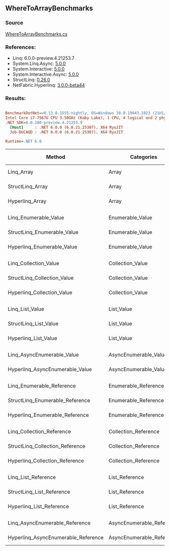 ﻿## WhereToArrayBenchmarks

### Source
[WhereToArrayBenchmarks.cs](../NetFabric.Hyperlinq.Benchmarks/Benchmarks/WhereToArrayBenchmarks.cs)

### References:
- Linq: 6.0.0-preview.4.21253.7
- System.Linq.Async: [5.0.0](https://www.nuget.org/packages/System.Linq.Async/5.0.0)
- System.Interactive: [5.0.0](https://www.nuget.org/packages/System.Interactive/5.0.0)
- System.Interactive.Async: [5.0.0](https://www.nuget.org/packages/System.Interactive.Async/5.0.0)
- StructLinq: [0.26.0](https://www.nuget.org/packages/StructLinq/0.26.0)
- NetFabric.Hyperlinq: [3.0.0-beta44](https://www.nuget.org/packages/NetFabric.Hyperlinq/3.0.0-beta44)

### Results:
``` ini

BenchmarkDotNet=v0.13.0.1555-nightly, OS=Windows 10.0.19043.1023 (21H1/May2021Update)
Intel Core i7-7567U CPU 3.50GHz (Kaby Lake), 1 CPU, 4 logical and 2 physical cores
.NET SDK=6.0.100-preview.4.21255.9
  [Host]     : .NET 6.0.0 (6.0.21.25307), X64 RyuJIT
  Job-DUCAQD : .NET 6.0.0 (6.0.21.25307), X64 RyuJIT

Runtime=.NET 6.0  

```
|                              Method |                Categories | Count |       Mean |    Error |   StdDev | Ratio |  Gen 0 | Gen 1 | Gen 2 | Allocated |
|------------------------------------ |-------------------------- |------ |-----------:|---------:|---------:|------:|-------:|------:|------:|----------:|
|                          Linq_Array |                     Array |   100 |   422.3 ns |  2.77 ns |  3.70 ns |  1.00 | 0.3519 |     - |     - |     736 B |
|                    StructLinq_Array |                     Array |   100 |   383.3 ns |  4.13 ns |  3.22 ns |  0.91 | 0.1144 |     - |     - |     240 B |
|                     Hyperlinq_Array |                     Array |   100 |   491.6 ns |  3.63 ns |  3.22 ns |  1.16 | 0.1144 |     - |     - |     240 B |
|                                     |                           |       |            |          |          |       |        |       |       |           |
|               Linq_Enumerable_Value |          Enumerable_Value |   100 | 1,199.4 ns |  6.52 ns |  6.10 ns |  1.00 | 0.3700 |     - |     - |     776 B |
|         StructLinq_Enumerable_Value |          Enumerable_Value |   100 | 1,186.0 ns |  9.77 ns |  9.14 ns |  0.99 | 0.1297 |     - |     - |     272 B |
|          Hyperlinq_Enumerable_Value |          Enumerable_Value |   100 |   537.9 ns |  4.76 ns |  4.22 ns |  0.45 | 0.1144 |     - |     - |     240 B |
|                                     |                           |       |            |          |          |       |        |       |       |           |
|               Linq_Collection_Value |          Collection_Value |   100 | 1,298.6 ns |  9.64 ns |  8.54 ns |  1.00 | 0.3700 |     - |     - |     776 B |
|         StructLinq_Collection_Value |          Collection_Value |   100 | 1,170.7 ns |  6.78 ns |  6.34 ns |  0.90 | 0.1297 |     - |     - |     272 B |
|          Hyperlinq_Collection_Value |          Collection_Value |   100 |   515.4 ns |  5.29 ns |  4.69 ns |  0.40 | 0.1144 |     - |     - |     240 B |
|                                     |                           |       |            |          |          |       |        |       |       |           |
|                     Linq_List_Value |                List_Value |   100 | 1,213.6 ns |  8.77 ns |  7.32 ns |  1.00 | 0.3700 |     - |     - |     776 B |
|               StructLinq_List_Value |                List_Value |   100 |   780.8 ns |  3.00 ns |  2.66 ns |  0.64 | 0.1144 |     - |     - |     240 B |
|                Hyperlinq_List_Value |                List_Value |   100 | 1,329.0 ns |  7.30 ns |  6.83 ns |  1.09 | 0.1297 |     - |     - |     272 B |
|                                     |                           |       |            |          |          |       |        |       |       |           |
|          Linq_AsyncEnumerable_Value |     AsyncEnumerable_Value |   100 | 5,221.4 ns | 22.19 ns | 20.76 ns |  1.00 | 0.4501 |     - |     - |     952 B |
|     Hyperlinq_AsyncEnumerable_Value |     AsyncEnumerable_Value |   100 | 2,840.5 ns | 13.40 ns | 12.54 ns |  0.54 | 0.3357 |     - |     - |     720 B |
|                                     |                           |       |            |          |          |       |        |       |       |           |
|           Linq_Enumerable_Reference |      Enumerable_Reference |   100 | 1,233.9 ns | 13.13 ns | 11.64 ns |  1.00 | 0.3700 |     - |     - |     776 B |
|     StructLinq_Enumerable_Reference |      Enumerable_Reference |   100 | 1,206.8 ns |  8.06 ns |  7.54 ns |  0.98 | 0.1297 |     - |     - |     272 B |
|      Hyperlinq_Enumerable_Reference |      Enumerable_Reference |   100 | 1,302.2 ns |  6.70 ns |  5.94 ns |  1.06 | 0.1297 |     - |     - |     272 B |
|                                     |                           |       |            |          |          |       |        |       |       |           |
|           Linq_Collection_Reference |      Collection_Reference |   100 | 1,217.6 ns |  9.87 ns |  8.25 ns |  1.00 | 0.3700 |     - |     - |     776 B |
|     StructLinq_Collection_Reference |      Collection_Reference |   100 | 1,277.6 ns |  7.94 ns |  7.42 ns |  1.05 | 0.1297 |     - |     - |     272 B |
|      Hyperlinq_Collection_Reference |      Collection_Reference |   100 | 1,246.8 ns |  9.89 ns |  8.77 ns |  1.02 | 0.1297 |     - |     - |     272 B |
|                                     |                           |       |            |          |          |       |        |       |       |           |
|                 Linq_List_Reference |            List_Reference |   100 | 1,284.5 ns | 11.96 ns | 11.19 ns |  1.00 | 0.3700 |     - |     - |     776 B |
|           StructLinq_List_Reference |            List_Reference |   100 | 1,205.9 ns |  9.25 ns |  8.20 ns |  0.94 | 0.1297 |     - |     - |     272 B |
|            Hyperlinq_List_Reference |            List_Reference |   100 | 1,336.7 ns |  8.06 ns |  7.54 ns |  1.04 | 0.1297 |     - |     - |     272 B |
|                                     |                           |       |            |          |          |       |        |       |       |           |
|      Linq_AsyncEnumerable_Reference | AsyncEnumerable_Reference |   100 | 5,142.1 ns | 42.67 ns | 39.91 ns |  1.00 | 0.4501 |     - |     - |     952 B |
| Hyperlinq_AsyncEnumerable_Reference | AsyncEnumerable_Reference |   100 | 3,482.6 ns | 11.37 ns | 10.08 ns |  0.68 | 0.3548 |     - |     - |     752 B |
